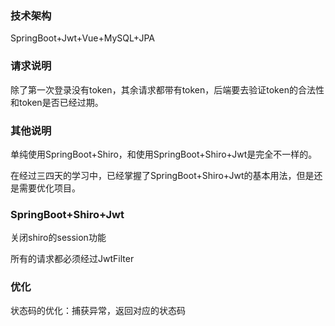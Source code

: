 

### 技术架构

SpringBoot+Jwt+Vue+MySQL+JPA

### 请求说明

除了第一次登录没有token，其余请求都带有token，后端要去验证token的合法性和token是否已经过期。

### 其他说明

单纯使用SpringBoot+Shiro，和使用SpringBoot+Shiro+Jwt是完全不一样的。

在经过三四天的学习中，已经掌握了SpringBoot+Shiro+Jwt的基本用法，但是还是需要优化项目。

### SpringBoot+Shiro+Jwt

关闭shiro的session功能

所有的请求都必须经过JwtFilter


### 优化

状态码的优化：捕获异常，返回对应的状态码

